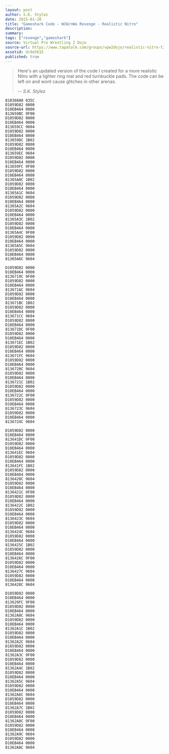 ```yaml
---
layout: post
author: S.K. Stylez
date: 2015-01-20
title: "Gameshark Code - WCW/nWo Revenge - Realistic Nitro"
description:
summary:
tags: ["revenge","gameshark"]
source: Virtual Pro Wrestling 2 Dojo
source-url: https://www.tapatalk.com/groups/vpw2dojo/realistic-nitro-t300.html
assetid: dc9e5615
published: true
---
```


> Here's an updated version of the code I created for a more realistic Nitro with a lighter ring mat and red turnbuckle pads. The code can be left on and wont cause glitches in other arenas.
>
> -- <cite>S.K. Stylez</cite>

    810368A0 035C
    D1059D82 0000
    D10EB464 0000
    813659BC 9F00
    D1059D82 0000
    D10EB464 0000
    813659CC 9604
    D1059D82 0000
    D10EB464 0000
    813659DC 1B02
    D1059D82 0000
    D10EB464 0000
    813659EC 9604
    D1059D82 0000
    D10EB464 0000
    813659FC 9F00
    D1059D82 0000
    D10EB464 0000
    81365A0C 1B02
    D1059D82 0000
    D10EB464 0000
    81365A1C 9604
    D1059D82 0000
    D10EB464 0000
    81365A2C 9604
    D1059D82 0000
    D10EB464 0000
    81365A3C 1B02
    D1059D82 0000
    D10EB464 0000
    81365A4C 9F00
    D1059D82 0000
    D10EB464 0000
    81365A5C 9604
    D1059D82 0000
    D10EB464 0000
    81365A6C 9604

    D1059D82 0000
    D10EB464 0000
    8136719C 9F00
    D1059D82 0000
    D10EB464 0000
    813671AC 9604
    D1059D82 0000
    D10EB464 0000
    813671BC 1B02
    D1059D82 0000
    D10EB464 0000
    813671CC 9604
    D1059D82 0000
    D10EB464 0000
    813671DC 9F00
    D1059D82 0000
    D10EB464 0000
    813671EC 1B02
    D1059D82 0000
    D10EB464 0000
    813671FC 9604
    D1059D82 0000
    D10EB464 0000
    8136720C 9604
    D1059D82 0000
    D10EB464 0000
    8136721C 1B02
    D1059D82 0000
    D10EB464 0000
    8136722C 9F00
    D1059D82 0000
    D10EB464 0000
    8136723C 9604
    D1059D82 0000
    D10EB464 0000
    8136724C 9604

    D1059D82 0000
    D10EB464 0000
    813641DC 9F00
    D1059D82 0000
    D10EB464 0000
    813641EC 9604
    D1059D82 0000
    D10EB464 0000
    813641FC 1B02
    D1059D82 0000
    D10EB464 0000
    8136420C 9604
    D1059D82 0000
    D10EB464 0000
    8136421C 9F00
    D1059D82 0000
    D10EB464 0000
    8136422C 1B02
    D1059D82 0000
    D10EB464 0000
    8136423C 9604
    D1059D82 0000
    D10EB464 0000
    8136424C 9604
    D1059D82 0000
    D10EB464 0000
    8136425C 1B02
    D1059D82 0000
    D10EB464 0000
    8136426C 9F00
    D1059D82 0000
    D10EB464 0000
    8136427C 9604
    D1059D82 0000
    D10EB464 0000
    8136428C 9604

    D1059D82 0000
    D10EB464 0000
    813629FC 9F00
    D1059D82 0000
    D10EB464 0000
    81362A0C 9604
    D1059D82 0000
    D10EB464 0000
    81362A1C 1B02
    D1059D82 0000
    D10EB464 0000
    81362A2C 9604
    D1059D82 0000
    D10EB464 0000
    81362A3C 9F00
    D1059D82 0000
    D10EB464 0000
    81362A4C 1B02
    D1059D82 0000
    D10EB464 0000
    81362A5C 9604
    D1059D82 0000
    D10EB464 0000
    81362A6C 9604
    D1059D82 0000
    D10EB464 0000
    81362A7C 1B02
    D1059D82 0000
    D10EB464 0000
    81362A8C 9F00
    D1059D82 0000
    D10EB464 0000
    81362A9C 9604
    D1059D82 0000
    D10EB464 0000
    81362AAC 9604

